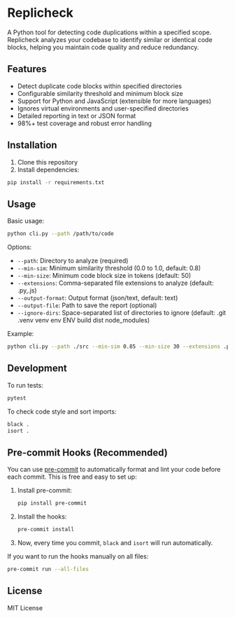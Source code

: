# Replicheck

A Python tool for detecting code duplications within a specified scope. Replicheck analyzes your codebase to identify similar or identical code blocks, helping you maintain code quality and reduce redundancy.

## Features

- Detect duplicate code blocks within specified directories
- Configurable similarity threshold and minimum block size
- Support for Python and JavaScript (extensible for more languages)
- Ignores virtual environments and user-specified directories
- Detailed reporting in text or JSON format
- 98%+ test coverage and robust error handling

## Installation

1. Clone this repository
2. Install dependencies:

```bash
pip install -r requirements.txt
```

## Usage

Basic usage:

```bash
python cli.py --path /path/to/code
```

Options:

- `--path`: Directory to analyze (required)
- `--min-sim`: Minimum similarity threshold (0.0 to 1.0, default: 0.8)
- `--min-size`: Minimum code block size in tokens (default: 50)
- `--extensions`: Comma-separated file extensions to analyze (default: .py,.js)
- `--output-format`: Output format (json/text, default: text)
- `--output-file`: Path to save the report (optional)
- `--ignore-dirs`: Space-separated list of directories to ignore (default: .git .venv venv env ENV build dist node_modules)

Example:

```bash
python cli.py --path ./src --min-sim 0.85 --min-size 30 --extensions .py,.js --output-format json --output-file report.json --ignore-dirs .git .venv node_modules
```

## Development

To run tests:

```bash
pytest
```

To check code style and sort imports:

```bash
black .
isort .
```

## Pre-commit Hooks (Recommended)

You can use [pre-commit](https://pre-commit.com/) to automatically format and lint your code before each commit. This is free and easy to set up:

1. Install pre-commit:

   ```bash
   pip install pre-commit
   ```

2. Install the hooks:

   ```bash
   pre-commit install
   ```

3. Now, every time you commit, `black` and `isort` will run automatically.

If you want to run the hooks manually on all files:

```bash
pre-commit run --all-files
```

## License

MIT License
